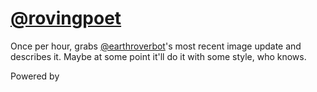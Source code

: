# [@rovingpoet](http://twitter.com/rovingpoet)

Once per hour, grabs [@earthroverbot](http://twitter.com/earthroverbot)'s most recent image update and describes it. Maybe at some point it'll do it with some style, who knows.

Powered by []()
